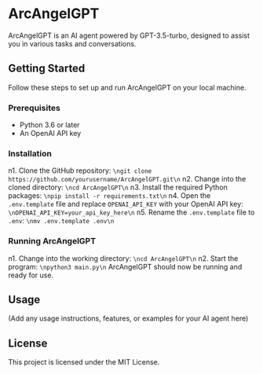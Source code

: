 # ArcAngelGPT
ArcAngelGPT is an AI agent powered by GPT-3.5-turbo, designed to assist you in various tasks and conversations.

## Getting Started
Follow these steps to set up and run ArcAngelGPT on your local machine.

### Prerequisites
- Python 3.6 or later
- An OpenAI API key

### Installation
n1. Clone the GitHub repository:
```\ngit clone https://github.com/yourusername/ArcAngelGPT.git\n```
n2. Change into the cloned directory:
```\ncd ArcAngelGPT\n```
n3. Install the required Python packages:
```\npip install -r requirements.txt\n```
n4. Open the `.env.template` file and replace `OPENAI_API_KEY` with your OpenAI API key:
```\nOPENAI_API_KEY=your_api_key_here\n```
n5. Rename the `.env.template` file to `.env`:
```\nmv .env.template .env\n```

### Running ArcAngelGPT
n1. Change into the working directory:
```\ncd ArcAngelGPT\n```
n2. Start the program:
```\npython3 main.py\n```
ArcAngelGPT should now be running and ready for use.

## Usage
(Add any usage instructions, features, or examples for your AI agent here)

## License
This project is licensed under the MIT License.
